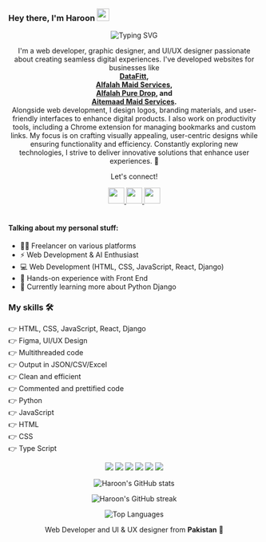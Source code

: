 <!--
*haroon966/haroon966* is a ✨ special ✨ repository because its README.md (this file) appears on your GitHub profile.
-->

### Hey there, I'm Haroon <img src="https://media.giphy.com/media/hvRJCLFzcasrR4ia7z/giphy.gif" height="25px" width="25px">

<p align="center">
  <img src="https://readme-typing-svg.herokuapp.com?font=Fira+Code&pause=1000&color=00FF00&width=435&lines=Web+Developer;UI%2FUX+Designer;Graphic+Designer;Tech+Enthusiast" alt="Typing SVG" />
</p>

<p align="center">
  I'm a web developer, graphic designer, and UI/UX designer passionate about creating seamless digital experiences. I've developed websites for businesses like <br/>
  <b>
    <a href="https://datafitt.com/">DataFitt</a>, <br /> 
    <a href="https://alfalahmaidservices.com/">Alfalah Maid Services</a>, <br /> 
    <a href="https://alfalahpuredrop.com/">Alfalah Pure Drop</a>, and <br /> 
    <a href="https://aitemaadmaidservices.com/">Aitemaad Maid Services</a>. <br />
  </b>
  Alongside web development, I design logos, branding materials, and user-friendly interfaces to enhance digital products. I also work on productivity tools, including a Chrome extension for managing bookmarks and custom links. My focus is on crafting visually appealing, user-centric designs while ensuring functionality and efficiency. Constantly exploring new technologies, I strive to deliver innovative solutions that enhance user experiences. 🚀
</p>

<div align="center">
  <p align="center">Let's connect!</p>

  <a href="https://www.instagram.com/haroon.1920/">
    <img width="32" height="32" src="https://upload.wikimedia.org/wikipedia/commons/a/a5/Instagram_icon.png" />
  </a>
  <a href="mailto:haroon.orenda@gmail.com">
    <img width="32" height="32" src="https://ssl.gstatic.com/ui/v1/icons/mail/rfr/gmail.ico" />
  </a>
  <a href="https://api.whatsapp.com/send?phone=+923435971748">
    <img width="32" height="32" src="https://web.whatsapp.com/favicon-64x64.ico" />
  </a>
</div>

<br>

#### Talking about my personal stuff:

- 🙋‍♂️ Freelancer on various platforms
- ⚡ Web Development & AI Enthusiast
- 💻 Web Development (HTML, CSS, JavaScript, React, Django)
- 💪 Hands-on experience with Front End
- 🌱 Currently learning more about Python Django

### My skills 🛠
👉 HTML, CSS, JavaScript, React, Django<br>
👉 Figma, UI/UX Design<br>
👉 Multithreaded code<br>
👉 Output in JSON/CSV/Excel<br>
👉 Clean and efficient<br>
👉 Commented and prettified code<br>
👉 Python<br>
👉 JavaScript<br>
👉 HTML<br>
👉 CSS<br>
👉 Type Script<br>

<div align="center">
  <img src="https://img.shields.io/badge/Python-FFD43B?style=for-the-badge&logo=python&logoColor=darkgreen" />
  <img src="https://img.shields.io/badge/JavaScript-F7DF1E?style=for-the-badge&logo=javascript&logoColor=black" />
  <img src="https://img.shields.io/badge/HTML-E34F26?style=for-the-badge&logo=html5&logoColor=white" />
  <img src="https://img.shields.io/badge/CSS-1572B6?style=for-the-badge&logo=css3&logoColor=white" />
  <img src="https://img.shields.io/badge/React-61DAFB?style=for-the-badge&logo=react&logoColor=black" />
  <img src="https://img.shields.io/badge/Django-092E20?style=for-the-badge&logo=django&logoColor=white" />
</div>

<p align="center">
  <img src="https://github-readme-stats.vercel.app/api?username=haroon966&show_icons=true&theme=radical" alt="Haroon's GitHub stats" />
</p>

<p align="center">
  <img src="https://github-readme-streak-stats.herokuapp.com/?user=haroon966&theme=radical" alt="Haroon's GitHub streak" />
</p>

<p align="center">
  <img src="https://github-readme-stats.vercel.app/api/top-langs/?username=haroon966&layout=compact&theme=radical" alt="Top Languages" />
</p>

<p align="center">
  Web Developer and UI & UX designer from <b>Pakistan</b> 💚
</p>
